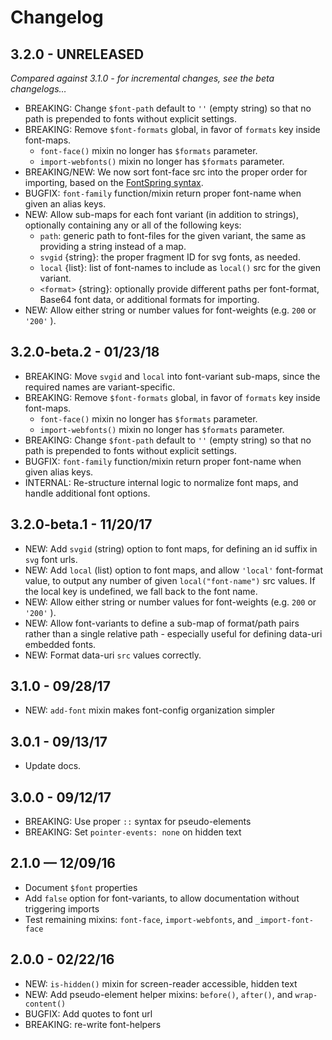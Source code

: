 Changelog
=========


3.2.0 - UNRELEASED
------------------
*Compared against 3.1.0 - for incremental changes, see the beta changelogs…*

- BREAKING: Change `$font-path` default to `''` (empty string)
  so that no path is prepended to fonts without explicit settings.
- BREAKING: Remove `$font-formats` global,
  in favor of `formats` key inside font-maps.
  - `font-face()` mixin no longer has `$formats` parameter.
  - `import-webfonts()` mixin no longer has `$formats` parameter.
- BREAKING/NEW: We now sort font-face src into the proper order for importing,
  based on the [FontSpring syntax][fs].
- BUGFIX: `font-family` function/mixin return proper font-name
  when given an alias keys.
- NEW: Allow sub-maps for each font variant (in addition to strings),
  optionally containing any or all of the following keys:
  - `path`: generic path to font-files for the given variant,
    the same as providing a string instead of a map.
  - `svgid` {string}: the proper fragment ID for svg fonts, as needed.
  - `local` {list}: list of font-names to include as `local()` src
    for the given variant.
  - `<format>` {string}: optionally provide different paths per font-format,
    Base64 font data, or additional formats for importing.
- NEW: Allow either string or number values
  for font-weights (e.g. `200` or `'200'` ).

[fs]: https://blog.fontspring.com/2011/02/the-new-bulletproof-font-face-syntax/


3.2.0-beta.2 - 01/23/18
-----------------------
- BREAKING: Move `svgid` and `local` into font-variant sub-maps,
  since the required names are variant-specific.
- BREAKING: Remove `$font-formats` global,
  in favor of `formats` key inside font-maps.
  - `font-face()` mixin no longer has `$formats` parameter.
  - `import-webfonts()` mixin no longer has `$formats` parameter.
- BREAKING: Change `$font-path` default to `''` (empty string)
  so that no path is prepended to fonts without explicit settings.
- BUGFIX: `font-family` function/mixin return proper font-name
  when given alias keys.
- INTERNAL: Re-structure internal logic to normalize font maps,
  and handle additional font options.


3.2.0-beta.1 - 11/20/17
-----------------------
- NEW: Add `svgid` (string) option to font maps,
  for defining an id suffix in `svg` font urls.
- NEW: Add `local` (list) option to font maps,
  and allow `'local'` font-format value,
  to output any number of given `local("font-name")` src values.
  If the local key is undefined, we fall back to the font name.
- NEW: Allow either string or number values
  for font-weights (e.g. `200` or `'200'` ).
- NEW: Allow font-variants to define a sub-map
  of format/path pairs rather than a single relative path -
  especially useful for defining data-uri embedded fonts.
- NEW: Format data-uri `src` values correctly.


3.1.0 - 09/28/17
----------------

- NEW: `add-font` mixin makes font-config organization simpler


3.0.1 - 09/13/17
----------------

- Update docs.


3.0.0 - 09/12/17
----------------

- BREAKING: Use proper `::` syntax for pseudo-elements
- BREAKING: Set `pointer-events: none` on hidden text


2.1.0 — 12/09/16
----------------

- Document `$font` properties
- Add `false` option for font-variants,
  to allow documentation without triggering imports
- Test remaining mixins:
  `font-face`, `import-webfonts`, and `_import-font-face`


2.0.0 - 02/22/16
----------------

- NEW: `is-hidden()` mixin for screen-reader accessible, hidden text
- NEW: Add pseudo-element helper mixins:
  `before()`, `after()`, and `wrap-content()`
- BUGFIX: Add quotes to font url
- BREAKING: re-write font-helpers
